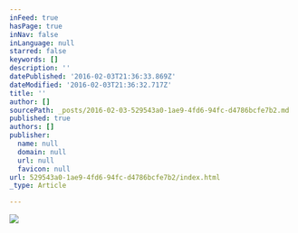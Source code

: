 ```yaml
---
inFeed: true
hasPage: true
inNav: false
inLanguage: null
starred: false
keywords: []
description: ''
datePublished: '2016-02-03T21:36:33.869Z'
dateModified: '2016-02-03T21:36:32.717Z'
title: ''
author: []
sourcePath: _posts/2016-02-03-529543a0-1ae9-4fd6-94fc-d4786bcfe7b2.md
published: true
authors: []
publisher:
  name: null
  domain: null
  url: null
  favicon: null
url: 529543a0-1ae9-4fd6-94fc-d4786bcfe7b2/index.html
_type: Article

---
```

![](https://the-grid-user-content.s3-us-west-2.amazonaws.com/c16c3d7c-9af3-49fb-8fcf-0280f1c8e109.jpg)